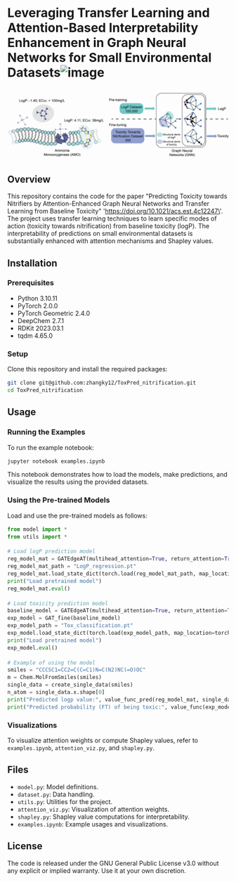 # Leveraging Transfer Learning and Attention-Based Interpretability Enhancement in Graph Neural Networks for Small Environmental Datasets![image](https://github.com/zhangky12/ToxPred_nitrification/assets/45570163/44e79221-edca-459d-a93f-986c255c68bb)

![plot](./images/abstract_graph.png)

## Overview
This repository contains the code for the paper "Predicting Toxicity towards Nitrifiers by Attention-Enhanced Graph Neural Networks and Transfer Learning from Baseline Toxicity" 'https://doi.org/10.1021/acs.est.4c12247\'. The project uses transfer learning techniques to learn specific modes of action (toxicity towards nitrification) from baseline toxicity (logP). The interpretability of predictions on small environmental datasets is substantially enhanced with attention mechanisms and Shapley values.

## Installation

### Prerequisites
- Python 3.10.11
- PyTorch 2.0.0
- PyTorch Geometric  2.4.0 
- DeepChem  2.7.1
- RDKit  2023.03.1
- tqdm  4.65.0

### Setup
Clone this repository and install the required packages:
```bash
git clone git@github.com:zhangky12/ToxPred_nitrification.git
cd ToxPred_nitrification
```

## Usage

### Running the Examples
To run the example notebook:
```bash
jupyter notebook examples.ipynb
```
This notebook demonstrates how to load the models, make predictions, and visualize the results using the provided datasets.

### Using the Pre-trained Models
Load and use the pre-trained models as follows:
```python
from model import *
from utils import *

# Load logP prediction model
reg_model_mat = GATEdgeAT(multihead_attention=True, return_attention=True)
reg_model_mat_path = "LogP_regression.pt"
reg_model_mat.load_state_dict(torch.load(reg_model_mat_path, map_location=torch.device('cpu')))
print("Load pretrained model")
reg_model_mat.eval()

# Load toxicity prediction model
baseline_model = GATEdgeAT(multihead_attention=True, return_attention=True)
exp_model = GAT_fine(baseline_model)
exp_model_path = "Tox_classification.pt"
exp_model.load_state_dict(torch.load(exp_model_path, map_location=torch.device('cpu')))
print("Load pretrained model")
exp_model.eval()

# Example of using the model
smiles = "CCCSC1=CC2=C(C=C1)N=C(N2)NC(=O)OC"
m = Chem.MolFromSmiles(smiles)
single_data = create_single_data(smiles)
n_atom = single_data.x.shape[0]
print("Predicted logp value:", value_func_pred(reg_model_mat, single_data).item())
print("Predicted probability (FT) of being toxic:", value_func(exp_model, single_data).item())
```

### Visualizations
To visualize attention weights or compute Shapley values, refer to `examples.ipynb`, `attention_viz.py`, and `shapley.py`.

## Files
- `model.py`: Model definitions.
- `dataset.py`: Data handling.
- `utils.py`: Utilities for the project.
- `attention_viz.py`: Visualization of attention weights.
- `shapley.py`: Shapley value computations for interpretability.
- `examples.ipynb`: Example usages and visualizations.

## License
The code is released under the GNU General Public License v3.0 without any explicit or implied warranty. Use it at your own discretion.
